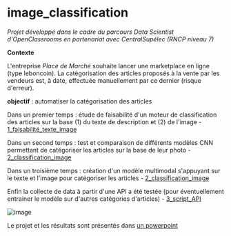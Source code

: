 # image_classification
*Projet développé dans le cadre du parcours Data Scientist d'OpenClassrooms en partenariat avec CentralSupélec (RNCP niveau 7)*

**Contexte**

L'entreprise *Place de Marché* souhaite lancer une marketplace en ligne (type leboncoin).
La catégorisation des articles proposés à la vente par les vendeurs est, à date, effectuée manuellement par ce dernier (risque d'erreur).

**objectif** : automatiser la catégorisation des articles

Dans un premier temps : étude de faisabilité d'un moteur de classification des articles sur la base (1) du texte de description et (2) de l'image - [1_faisabilité_texte_image](1_faisabilité_texte_image.ipynb)

Dans un second temps : test et comparaison de différents modèles CNN permettant de catégoriser les articles sur la base de leur photo - [2_classification_image](2_classification_image.ipynb)

Dans un troisième temps : création d'un modèle multimodal s'appuyant sur le texte et l'image pour catégoriser les articles - [2_classification_image](2_classification_image.ipynb)

Enfin la collecte de data à partir d'une API a été testée (pour éventuellement entrainer le modèle sur d'autres catégories d'articles) - [3_script_API](3_script_API.ipynb)

![image](https://github.com/estellec18/image_classification/assets/126951321/a71ea893-e381-47e6-a4bb-b45e7b3dba56)


Le projet et les résultats sont présentés dans [un powerpoint](Presentation_projet.pdf)

